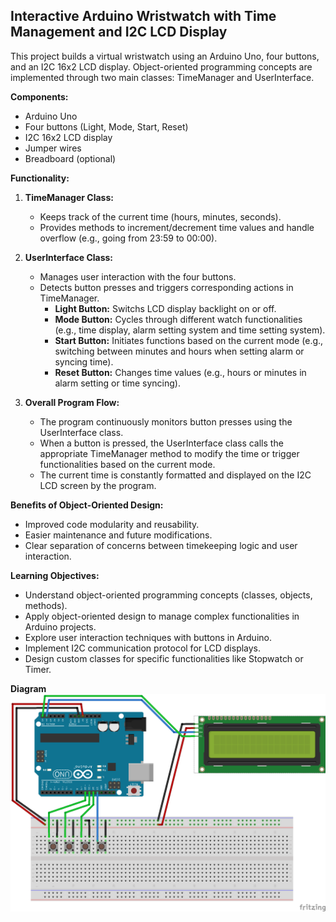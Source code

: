 ## Interactive Arduino Wristwatch with Time Management and I2C LCD Display

This project builds a virtual wristwatch using an Arduino Uno, four buttons, and an I2C 16x2 LCD display.
Object-oriented programming concepts are implemented through two main classes: TimeManager and UserInterface.

**Components:**

* Arduino Uno
* Four buttons (Light, Mode, Start, Reset)
* I2C 16x2 LCD display
* Jumper wires
* Breadboard (optional)

**Functionality:**

1. **TimeManager Class:**
    * Keeps track of the current time (hours, minutes, seconds).
    * Provides methods to increment/decrement time values and handle overflow (e.g., going from 23:59 to 00:00).

2. **UserInterface Class:**
    * Manages user interaction with the four buttons.
    * Detects button presses and triggers corresponding actions in TimeManager.
        * **Light Button:** Switchs LCD display backlight on or off.
        * **Mode Button:** Cycles through different watch functionalities (e.g., time display, alarm setting system and time setting system).
        * **Start Button:** Initiates functions based on the current mode (e.g., switching between minutes and hours when setting alarm or syncing time).
        * **Reset Button:** Changes time values (e.g., hours or minutes in alarm setting or time syncing).

3. **Overall Program Flow:**
    * The program continuously monitors button presses using the UserInterface class.
    * When a button is pressed, the UserInterface class calls the appropriate TimeManager method to modify the time or trigger functionalities based on the current mode.
    * The current time is constantly formatted and displayed on the I2C LCD screen by the program.

**Benefits of Object-Oriented Design:**

* Improved code modularity and reusability.
* Easier maintenance and future modifications.
* Clear separation of concerns between timekeeping logic and user interaction.

**Learning Objectives:**

* Understand object-oriented programming concepts (classes, objects, methods).
* Apply object-oriented design to manage complex functionalities in Arduino projects.
* Explore user interaction techniques with buttons in Arduino.
* Implement I2C communication protocol for LCD displays.
* Design custom classes for specific functionalities like Stopwatch or Timer.

**Diagram**
![](https://github.com/MI-Thierry/L4Internaship/blob/main/Embedded%20system/Arduino/LCD_Clock/LCD_Clock%20sketck.png)
